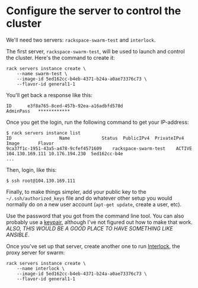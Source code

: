 # Configure the server to control the cluster

We'll need two servers: `rackspace-swarm-test` and `interlock`.


The first server, `rackspace-swarm-test`, will be used to launch and control the cluster.  Here's the command to create it:

```
rack servers instance create \
    --name swarm-test \
    --image-id 5ed162cc-b4eb-4371-b24a-a0ae73376c73 \
    --flavor-id general1-1
```

You'll get back a response like this:

```
ID		e3f8a765-8ced-457b-92ea-a16adbfd578d
AdminPass	************
```

Once you get the login, run the following command to get your IP-address:

```
$ rack servers instance list
ID					Name			Status	PublicIPv4	PrivateIPv4	Image		Flavor
9ca37f1c-1951-43a5-a478-9cfef4571609	rackspace-swarm-test	ACTIVE	104.130.169.111	10.176.194.230	5ed162cc-b4e
...
```

Then, login, like this:

```
$ ssh root@104.130.169.111
```

Finally, to make things simpler, add your public key to the `~/.ssh/authorized_keys` file and do whatever other setup you would normally do on a new user account (`apt-get update`, create a user, etc).

Use the password that you got from the command line tool.  You can also probably use a [keypair](keypair.md), although I've not figured out how to make that work.  *ALSO, THIS WOULD BE A GOOD PLACE TO HAVE SOMETHING LIKE ANSIBLE*.

Once you've set up that server, create another one to run [Interlock](https://github.com/ehazlett/interlock), the proxy server for swarm:

```
rack servers instance create \
    --name interlock \
    --image-id 5ed162cc-b4eb-4371-b24a-a0ae73376c73 \
    --flavor-id general1-1
```
